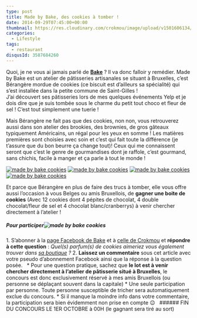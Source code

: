 ```yaml
---
type: post
title: Made by Bake, des cookies à tomber !
date: 2014-09-29T07:45:00+00:00
thumbnail: https://res.cloudinary.com/crokmou/image/upload/v1501606134/soiree-yelp-prelude-bruxelles-20-160x107_gyfch0.jpg
categories: 
  - Lifestyle
tags: 
  - restaurant
disqusId: 3587684260
---
```


Quoi, je ne vous ai jamais parlé de **[Bake](http://www.madebybake.be/)** ? Il va donc falloir y remédier. Made by Bake est un atelier de pâtisseries artisanales se situant à Bruxelles, c’est Bérangère mordue de cookies (ce biscuit est d’ailleurs sa spécialité) qui s’est installée dans la petite commune de Saint-Gilles !  
J’ai découvert ses pâtisseries lors de mes quelques événements Yelp et je dois dire que je suis tombée sous le charme du petit tout choco et fleur de sel ! C’est tout simplement une tuerie !

Mais Bérangère ne fait pas que des cookies, non non, vous retrouverez aussi dans son atelier des brookies, des brownies, de gros gâteaux typiquement Américains, un régal pour les yeux en somme ! Les matières premières sont choisies avec soin et c’est qui fait toute la différence (je t’assure que du bon beurre ça change tout)! Ceux qui me connaissent seront que c’est le genre de gourmandises dont je raffole, c’est gourmand, sans chichis, facile à manger et ça parle à tout le monde !

[![made by bake cookies](https://res.cloudinary.com/crokmou/image/upload/v1501605568/10689842_280226785519991_7815432458283430794_n_tcienl.jpg)](https://instagram.com/madebybake/) [![made by bake cookies](https://res.cloudinary.com/crokmou/image/upload/v1501605567/10647125_285275101681826_5904512605555390394_n_juyg2l.jpg)](https://instagram.com/madebybake/) [![made by bake cookies](https://res.cloudinary.com/crokmou/image/upload/v1501605567/10392414_296609820548354_127707449411516246_n_vjwrqc.jpg)](https://instagram.com/madebybake/) [![made by bake cookies](https://res.cloudinary.com/crokmou/image/upload/v1501605566/68911_259216187621051_1659390274622883558_n_kkp2hv.jpg)](https://instagram.com/madebybake/)

Et parce que Bérangère en plus de faire des trucs à tomber, elle vous offre aussi l’occasion à vous Belges ou amis Bruxellois, de **gagner une boite de cookies** (Avec 12 cookies dont 4 pépites de chocolat, 4 double chocolat/fleur de sel et 4 chocolat blanc/cranberrys) à venir chercher directement à l’atelier !

##### Pour participer![made by bake cookies](https://res.cloudinary.com/crokmou/image/upload/v1501605916/made-by-bake-cookies_gtt7qh.jpg)

1\. S’abonner à la [page Facebook de Bake](https://www.facebook.com/madebybake) et à [celle de Crokmou](https://www.facebook.com/crokmou.blog) et **répondre à cette question** : _Quel(s) parfum(s) de cookies aimeriez vous également trouver dans [sa boutique](http://www.madebybake.be/nos-produits.html) ?_ 2\. **Laissez un commentaire** sous cet article avec votre pseudo d’abonnement Facebook ainsi que la réponse à la question posée.   * Pour une question pratique, sachez que **le lot est à venir chercher directement à l’atelier de pâtisserie situé à Bruxelles**, le concours est donc exclusivement réservé à mes amis Bruxellois (ou personne se déplaçant souvent dans la capitale) * Une seule participation par personne. Toute personne susceptible de tricher sera automatiquement exclue du concours. * Si il manque la moindre info dans votre commentaire, la participation sera bien évidemment non prise en compte 😉   ###### FIN DU CONCOURS LE 1ER OCTOBRE à 00H (le gagnant sera tiré au sort)